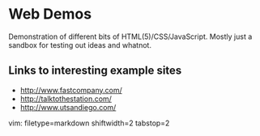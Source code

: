 # Web Demos #

Demonstration of different bits of HTML(5)/CSS/JavaScript.  Mostly just a
sandbox for testing out ideas and whatnot.

## Links to interesting example sites ##
- http://www.fastcompany.com/
- http://talktothestation.com/
- http://www.utsandiego.com/

vim: filetype=markdown shiftwidth=2 tabstop=2
